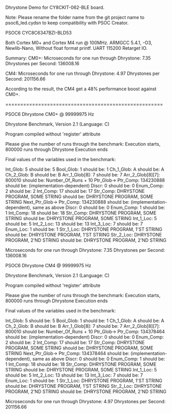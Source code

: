 Dhrystone Demo for CY8CKIT-062-BLE board.

Note: Please rename the folder name from the git project name to psoc6_led.cydsn to keep compatibility with PSOC Creator.

PSOC6 CYC8C6347BZI-BLD53

Both Cortex M0+ and Cortex M4 run @ 100MHz.
ARMGCC 5.4.1, -O3, Newlib-Nano, Without float format printf. UART 115200 Retarget IO.

Summary:
CM0+:
Microseconds for one run through Dhrystone: 7.35
Dhrystones per Second:                      136008.16

CM4:
Microseconds for one run through Dhrystone: 4.97
Dhrystones per Second:                      201156.66

According to the result, the CM4 get a 48% performance boost against CM0+.

=====================================================

PSOC6 Dhrystone CM0+ @ 99999975 Hz

Dhrystone Benchmark, Version 2.1 (Language: C)

Program compiled without 'register' attribute

Please give the number of runs through the benchmark:
Execution starts, 800000 runs through Dhrystone
Execution ends

Final values of the variables used in the benchmark:

Int_Glob:            5
        should be:   5
Bool_Glob:           1
        should be:   1
Ch_1_Glob:           A
        should be:   A
Ch_2_Glob:           B
        should be:   B
Arr_1_Glob[8]:       7
        should be:   7
Arr_2_Glob[8][7]:    800010
        should be:   Number_Of_Runs + 10
Ptr_Glob->
  Ptr_Comp:          134230888
        should be:   (implementation-dependent)
  Discr:             0
        should be:   0
  Enum_Comp:         2
        should be:   2
  Int_Comp:          17
        should be:   17
  Str_Comp:          DHRYSTONE PROGRAM, SOME STRING
        should be:   DHRYSTONE PROGRAM, SOME STRING
Next_Ptr_Glob->
  Ptr_Comp:          134230888
        should be:   (implementation-dependent), same as above
  Discr:             0
        should be:   0
  Enum_Comp:         1
        should be:   1
  Int_Comp:          18
        should be:   18
  Str_Comp:          DHRYSTONE PROGRAM, SOME STRING
        should be:   DHRYSTONE PROGRAM, SOME STRING
Int_1_Loc:           5
        should be:   5
Int_2_Loc:           13
        should be:   13
Int_3_Loc:           7
        should be:   7
Enum_Loc:            1
        should be:   1
Str_1_Loc:           DHRYSTONE PROGRAM, 1'ST STRING
        should be:   DHRYSTONE PROGRAM, 1'ST STRING
Str_2_Loc:           DHRYSTONE PROGRAM, 2'ND STRING
        should be:   DHRYSTONE PROGRAM, 2'ND STRING

Microseconds for one run through Dhrystone: 7.35
Dhrystones per Second:                      136008.16

PSOC6 Dhrystone CM4 @ 99999975 Hz

Dhrystone Benchmark, Version 2.1 (Language: C)

Program compiled without 'register' attribute

Please give the number of runs through the benchmark:
Execution starts, 800000 runs through Dhrystone
Execution ends

Final values of the variables used in the benchmark:

Int_Glob:            5
        should be:   5
Bool_Glob:           1
        should be:   1
Ch_1_Glob:           A
        should be:   A
Ch_2_Glob:           B
        should be:   B
Arr_1_Glob[8]:       7
        should be:   7
Arr_2_Glob[8][7]:    800010
        should be:   Number_Of_Runs + 10
Ptr_Glob->
  Ptr_Comp:          134378464
        should be:   (implementation-dependent)
  Discr:             0
        should be:   0
  Enum_Comp:         2
        should be:   2
  Int_Comp:          17
        should be:   17
  Str_Comp:          DHRYSTONE PROGRAM, SOME STRING
        should be:   DHRYSTONE PROGRAM, SOME STRING
Next_Ptr_Glob->
  Ptr_Comp:          134378464
        should be:   (implementation-dependent), same as above
  Discr:             0
        should be:   0
  Enum_Comp:         1
        should be:   1
  Int_Comp:          18
        should be:   18
  Str_Comp:          DHRYSTONE PROGRAM, SOME STRING
        should be:   DHRYSTONE PROGRAM, SOME STRING
Int_1_Loc:           5
        should be:   5
Int_2_Loc:           13
        should be:   13
Int_3_Loc:           7
        should be:   7
Enum_Loc:            1
        should be:   1
Str_1_Loc:           DHRYSTONE PROGRAM, 1'ST STRING
        should be:   DHRYSTONE PROGRAM, 1'ST STRING
Str_2_Loc:           DHRYSTONE PROGRAM, 2'ND STRING
        should be:   DHRYSTONE PROGRAM, 2'ND STRING

Microseconds for one run through Dhrystone: 4.97
Dhrystones per Second:                      201156.66

